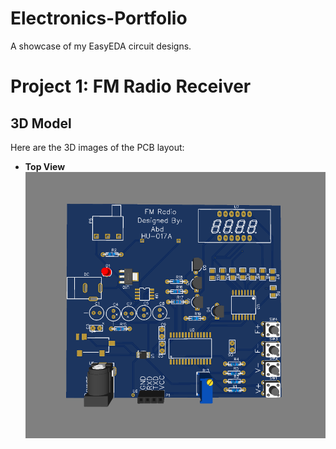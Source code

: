 # Electronics-Portfolio
A showcase of my EasyEDA circuit designs.
# Project 1: FM Radio Receiver
## 3D Model  
Here are the 3D images of the PCB layout:  

- **Top View**  
  ![Top View](Project1/Images/RF_Radio_Top.PNG)  

